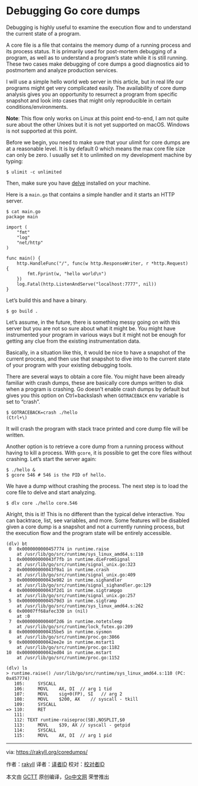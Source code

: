 # Debugging Go core dumps

Debugging is highly useful to examine the execution flow and to understand the current state of a program.

A core file is a file that contains the memory dump of a running process and its process status. It is primarily used for post-mortem debugging of a program, as well as to understand a program’s state while it is still running. These two cases make debugging of core dumps a good diagnostics aid to postmortem and analyze production services.

I will use a simple hello world web server in this article, but in real life our programs might get very complicated easily. The availability of core dump analysis gives you an opportunity to resurrect a program from specific snapshot and look into cases that might only reproducible in certain conditions/environments.

**Note**: This flow only works on Linux at this point end-to-end, I am not quite sure about the other Unixes but it is not yet supported on macOS. Windows is not supported at this point.

Before we begin, you need to make sure that your ulimit for core dumps are at a reasonable level. It is by default 0 which means the max core file size can only be zero. I usually set it to unlimited on my development machine by typing:

    $ ulimit -c unlimited

Then, make sure you have [delve](https://github.com/derekparker/delve) installed on your machine.

Here is a `main.go` that contains a simple handler and it starts an HTTP server.

    $ cat main.go
    package main

    import (
    	"fmt"
    	"log"
    	"net/http"
    )

    func main() {
    	http.HandleFunc("/", func(w http.ResponseWriter, r *http.Request) {
    		fmt.Fprint(w, "hello world\n")
    	})
    	log.Fatal(http.ListenAndServe("localhost:7777", nil))
    }

Let’s build this and have a binary.

    $ go build .

Let’s assume, in the future, there is something messy going on with this server but you are not so sure about what it might be. You might have instrumented your program in various ways but it might not be enough for getting any clue from the existing instrumentation data.

Basically, in a situation like this, it would be nice to have a snapshot of the current process, and then use that snapshot to dive into to the current state of your program with your existing debugging tools.

There are several ways to obtain a core file. You might have been already familiar with crash dumps, these are basically core dumps written to disk when a program is crashing. Go doesn’t enable crash dumps by default but gives you this option on Ctrl+backslash when `GOTRACEBACK` env variable is set to “crash”.

    $ GOTRACEBACK=crash ./hello
    (Ctrl+\)

It will crash the program with stack trace printed and core dump file will be written.

Another option is to retrieve a core dump from a running process without having to kill a process. With `gcore`, it is possible to get the core files without crashing. Let’s start the server again:

    $ ./hello &
    $ gcore 546 # 546 is the PID of hello.

We have a dump without crashing the process. The next step is to load the core file to delve and start analyzing.

    $ dlv core ./hello core.546

Alright, this is it! This is no different than the typical delve interactive. You can backtrace, list, see variables, and more. Some features will be disabled given a core dump is a snapshot and not a currently running process, but the execution flow and the program state will be entirely accessible.

    (dlv) bt
     0  0x0000000000457774 in runtime.raise
        at /usr/lib/go/src/runtime/sys_linux_amd64.s:110
     1  0x000000000043f7fb in runtime.dieFromSignal
        at /usr/lib/go/src/runtime/signal_unix.go:323
     2  0x000000000043f9a1 in runtime.crash
        at /usr/lib/go/src/runtime/signal_unix.go:409
     3  0x000000000043e982 in runtime.sighandler
        at /usr/lib/go/src/runtime/signal_sighandler.go:129
     4  0x000000000043f2d1 in runtime.sigtrampgo
        at /usr/lib/go/src/runtime/signal_unix.go:257
     5  0x00000000004579d3 in runtime.sigtramp
        at /usr/lib/go/src/runtime/sys_linux_amd64.s:262
     6  0x00007ff68afec330 in (nil)
        at :0
     7  0x000000000040f2d6 in runtime.notetsleep
        at /usr/lib/go/src/runtime/lock_futex.go:209
     8  0x0000000000435be5 in runtime.sysmon
        at /usr/lib/go/src/runtime/proc.go:3866
     9  0x000000000042ee2e in runtime.mstart1
        at /usr/lib/go/src/runtime/proc.go:1182
    10  0x000000000042ed04 in runtime.mstart
        at /usr/lib/go/src/runtime/proc.go:1152

    (dlv) ls
    > runtime.raise() /usr/lib/go/src/runtime/sys_linux_amd64.s:110 (PC: 0x457774)
       105:		SYSCALL
       106:		MOVL	AX, DI	// arg 1 tid
       107:		MOVL	sig+0(FP), SI	// arg 2
       108:		MOVL	$200, AX	// syscall - tkill
       109:		SYSCALL
    => 110:		RET
       111:
       112:	TEXT runtime·raiseproc(SB),NOSPLIT,$0
       113:		MOVL	$39, AX	// syscall - getpid
       114:		SYSCALL
       115:		MOVL	AX, DI	// arg 1 pid

----------------

via: https://rakyll.org/coredumps/

作者：[rakyll](https://rakyll.org/about/)
译者：[译者ID](https://github.com/译者ID)
校对：[校对者ID](https://github.com/校对者ID)

本文由 [GCTT](https://github.com/studygolang/GCTT) 原创编译，[Go中文网](https://studygolang.com/) 荣誉推出
